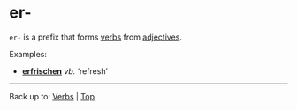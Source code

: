 # er-

`er-` is a prefix that forms [verbs](../index.md) from [adjectives](../../adjectives/index.md).

Examples:
- **[erfrischen](../e/er/erfrischen.md)** *vb.* ‘refresh’

----

Back up to: [Verbs](../index.md) | [Top](../../index.md)
